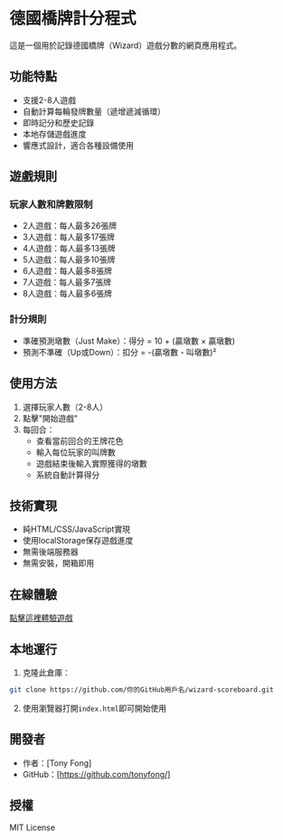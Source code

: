 # 德國橋牌計分程式

這是一個用於記錄德國橋牌（Wizard）遊戲分數的網頁應用程式。

## 功能特點

- 支援2-8人遊戲
- 自動計算每輪發牌數量（遞增遞減循環）
- 即時記分和歷史記錄
- 本地存儲遊戲進度
- 響應式設計，適合各種設備使用

## 遊戲規則

### 玩家人數和牌數限制
- 2人遊戲：每人最多26張牌
- 3人遊戲：每人最多17張牌
- 4人遊戲：每人最多13張牌
- 5人遊戲：每人最多10張牌
- 6人遊戲：每人最多8張牌
- 7人遊戲：每人最多7張牌
- 8人遊戲：每人最多6張牌

### 計分規則
- 準確預測墩數（Just Make）：得分 = 10 + (贏墩數 × 贏墩數)
- 預測不準確（Up或Down）：扣分 = -(贏墩數 - 叫墩數)²

## 使用方法

1. 選擇玩家人數（2-8人）
2. 點擊"開始遊戲"
3. 每回合：
   - 查看當前回合的王牌花色
   - 輸入每位玩家的叫牌數
   - 遊戲結束後輸入實際獲得的墩數
   - 系統自動計算得分

## 技術實現

- 純HTML/CSS/JavaScript實現
- 使用localStorage保存遊戲進度
- 無需後端服務器
- 無需安裝，開箱即用

## 在線體驗

[點擊這裡體驗遊戲](https://你的GitHub用戶名.github.io/wizard-scoreboard/)

## 本地運行

1. 克隆此倉庫：
```bash
git clone https://github.com/你的GitHub用戶名/wizard-scoreboard.git
```

2. 使用瀏覽器打開`index.html`即可開始使用

## 開發者

- 作者：[Tony Fong]
- GitHub：[https://github.com/tonyfong/]

## 授權

MIT License 